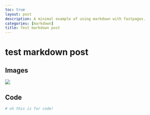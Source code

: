 ```yaml
---
toc: true
layout: post
description: A minimal example of using markdown with fastpages.
categories: [markdown]
title: Test markdown post
---
```

# test markdown post

## Images

![](C:\Users\Siyun\OneDrive\wallpaper\y6okiRD-wallstreet-wallpaper.jpg)

## Code

```python
# oh this is for code!
```
